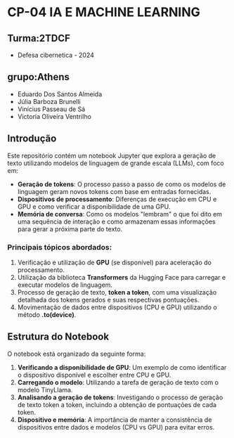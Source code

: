 

# CP-04 IA E MACHINE LEARNING

## Turma:2TDCF

- Defesa cibernetica - 2024

## grupo:Athens

- Eduardo Dos Santos Almeida
- Júlia Barboza Brunelli
- Vinícius Passeau de Sá
- Victoria Oliveira Ventrilho

## Introdução

Este repositório contém um notebook Jupyter que explora a geração de texto utilizando modelos de linguagem de grande escala (LLMs), com foco em:

- **Geração de tokens**: O processo passo a passo de como os modelos de linguagem geram novos tokens com base em entradas fornecidas.
- **Dispositivos de processamento**: Diferenças de execução em CPU e GPU e como verificar a disponibilidade de uma GPU.
- **Memória de conversa**: Como os modelos "lembram" o que foi dito em uma sequência de interação e como armazenam essas informações para gerar a próxima parte do texto.

### Principais tópicos abordados:

1. Verificação e utilização de **GPU** (se disponível) para aceleração do processamento.
2. Utilização da biblioteca **Transformers** da Hugging Face para carregar e executar modelos de linguagem.
3. Processo de geração de texto, **token a token**, com uma visualização detalhada dos tokens gerados e suas respectivas pontuações.
4. Movimentação de dados entre dispositivos (CPU e GPU) utilizando o método **.to(device)**.

## Estrutura do Notebook

O notebook está organizado da seguinte forma:

1. **Verificando a disponibilidade de GPU**: Um exemplo de como identificar o dispositivo disponível e escolher entre CPU e GPU.
2. **Carregando o modelo**: Utilizando a tarefa de geração de texto com o modelo TinyLlama.
3. **Analisando a geração de tokens**: Investigando o processo de geração de texto token a token, incluindo a obtenção de pontuações de cada token.
4. **Dispositivo e memória**: A importância de manter a consistência de dispositivos entre dados e modelos (CPU vs GPU) para evitar erros.

